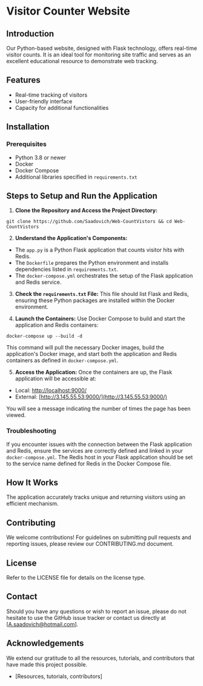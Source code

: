 # Visitor Counter Website

## Introduction

Our Python-based website, designed with Flask technology, offers real-time visitor counts. It is an ideal tool for monitoring site traffic and serves as an excellent educational resource to demonstrate web tracking.

## Features

- Real-time tracking of visitors
- User-friendly interface
- Capacity for additional functionalities

## Installation

### Prerequisites

- Python 3.8 or newer
- Docker
- Docker Compose
- Additional libraries specified in `requirements.txt`

## Steps to Setup and Run the Application

1. **Clone the Repository and Access the Project Directory:**
```
git clone https://github.com/Saadovich/Web-CountVistors && cd Web-CountVistors
```
2. **Understand the Application's Components:**
- The `app.py` is a Python Flask application that counts visitor hits with Redis.
- The `Dockerfile` prepares the Python environment and installs dependencies listed in `requirements.txt`.
- The `docker-compose.yml` orchestrates the setup of the Flask application and Redis service.

3. **Check the `requirements.txt` File:**
This file should list Flask and Redis, ensuring these Python packages are installed within the Docker environment.

4. **Launch the Containers:**
Use Docker Compose to build and start the application and Redis containers:
```
docker-compose up --build -d 
```
This command will pull the necessary Docker images, build the application's Docker image, and start both the application and Redis containers as defined in `docker-compose.yml`.

5. **Access the Application:**
Once the containers are up, the Flask application will be accessible at:
- Local: [http://localhost:9000/](http://localhost:9000/)
- External: [http://3.145.55.53:9000/](http://3.145.55.53:9000/)

You will see a message indicating the number of times the page has been viewed.

### Troubleshooting

If you encounter issues with the connection between the Flask application and Redis, ensure the services are correctly defined and linked in your `docker-compose.yml`. The Redis host in your Flask application should be set to the service name defined for Redis in the Docker Compose file.

## How It Works

The application accurately tracks unique and returning visitors using an efficient mechanism.

## Contributing

We welcome contributions! For guidelines on submitting pull requests and reporting issues, please review our CONTRIBUTING.md document.

## License

Refer to the LICENSE file for details on the license type.

## Contact
Should you have any questions or wish to report an issue, please do not hesitate to use the GitHub issue tracker or contact us directly at [A.saadovich@hotmail.com].

## Acknowledgements
We extend our gratitude to all the resources, tutorials, and contributors that have made this project possible.
- [Resources, tutorials, contributors]

